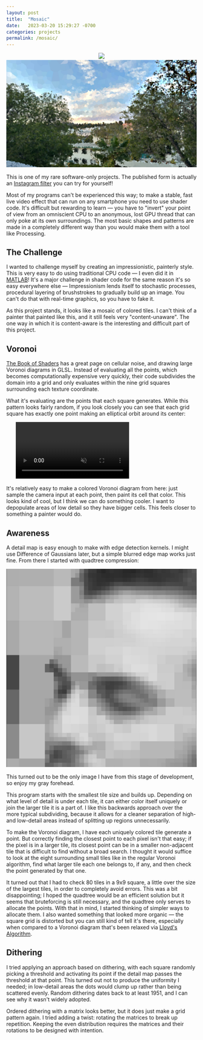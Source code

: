 ```yaml
---
layout: post
title:  "Mosaic"
date:   2023-03-20 15:29:27 -0700
categories: projects
permalink: /mosaic/
---
```


<p align="center">
    <img src="/assets/mosaic/2.png">
    <img src="/assets/mosaic/1.png">
</p>

This is one of my rare software-only projects. The published form is actually an [Instagram filter](https://www.instagram.com/ar/804390247877532) you can try for yourself!

Most of my programs can't be experienced this way; to make a stable, fast live video effect that can run on any smartphone you need to use shader code. It's difficult but rewarding to learn — you have to "invert" your point of view from an omniscient CPU to an anonymous, lost GPU thread that can only poke at its own surroundings. The most basic shapes and patterns are made in a completely different way than you would make them with a tool like Processing.

## The Challenge

I wanted to challenge myself by creating an impressionistic, painterly style. This is very easy to do using traditional CPU code — I even did it in [MATLAB](/matlab-painting/)! It's a major challenge in shader code for the same reason it's so easy everywhere else — Impressionism lends itself to stochastic processes, procedural layering of brushstrokes to gradually build up an image. You can't do that with real-time graphics, so you have to fake it.

As this project stands, it looks like a mosaic of colored tiles. I can't think of a painter that painted like this, and it still feels very "content-unaware". The one way in which it is content-aware is the interesting and difficult part of this project.

## Voronoi

[The Book of Shaders](thebookofshaders.com) has a great page on cellular noise, and drawing large Voronoi diagrams in GLSL. Instead of evaluating all the points, which becomes computationally expensive very quickly, their code subdivides the domain into a grid and only evaluates within the nine grid squares surrounding each texture coordinate.

What it's evaluating are the points that each square generates. While this pattern looks fairly random, if you look closely you can see that each grid square has exactly one point making an elliptical orbit around its center: 

<div class="video-mask" style="max-width: 90%; margin-left: 5%;">
    <video src="/assets/mosaic/1.mp4" autoplay loop muted></video>
</div>

It's relatively easy to make a colored Voronoi diagram from here: just sample the camera input at each point, then paint its cell that color. This looks kind of cool, but I think we can do something cooler. I want to depopulate areas of low detail so they have bigger cells. This feels closer to something a painter would do.

## Awareness

A detail map is easy enough to make with edge detection kernels. I might use Difference of Gaussians later, but a simple blurred edge map works just fine. From there I started with quadtree compression:

<p align="center">
    <img src="/assets/mosaic/4.png">
</p>
<figcaption>
    This turned out to be the only image I have from this stage of development, so enjoy my gray forehead.
</figcaption>
<p></p>

This program starts with the smallest tile size and builds up. Depending on what level of detail is under each tile, it can either color itself uniquely or join the larger tile it is a part of. I like this backwards approach over the more typical subdividing, because it allows for a cleaner separation of high- and low-detail areas instead of splitting up regions unnecessarily.

To make the Voronoi diagram, I have each uniquely colored tile generate a point. But correctly finding the closest point to each pixel isn't that easy; if the pixel is in a larger tile, its closest point can be in a smaller non-adjacent tile that is difficult to find without a broad search. I thought it would suffice to look at the eight surrounding small tiles like in the regular Voronoi algorithm, find what larger tile each one belongs to, if any, and then check the point generated by that one.

It turned out that I had to check 80 tiles in a 9x9 square, a little over the size of the largest tiles, in order to completely avoid errors. This was a bit disappointing; I hoped the quadtree would be an efficient solution but it seems that bruteforcing is still necessary, and the quadtree only serves to allocate the points. With that in mind, I started thinking of simpler ways to allocate them. I also wanted something that looked more organic — the square grid is distorted but you can still kind of tell it's there, especially when compared to a Voronoi diagram that's been relaxed via [Lloyd's Algorithm](https://en.wikipedia.org/wiki/Lloyd%27s_algorithm).

## Dithering

I tried applying an approach based on dithering, with each square randomly picking a threshold and activating its point if the detail map passes the threshold at that point. This turned out not to produce the uniformity I needed; in low-detail areas the dots would clump up rather than being scattered evenly. Random dithering dates back to at least 1951, and I can see why it wasn't widely adopted.

Ordered dithering with a matrix looks better, but it does just make a grid pattern again. I tried adding a twist: rotating the matrices to break up repetition. Keeping the even distribution requires the matrices and their rotations to be designed with intention.